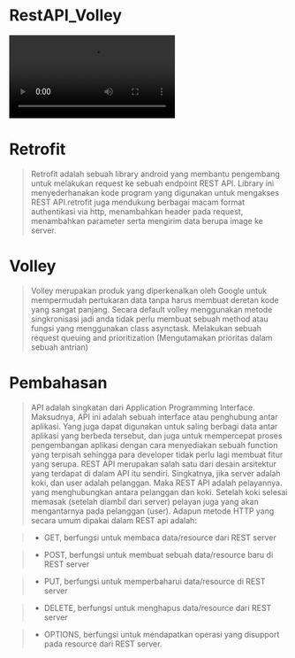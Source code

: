 # RestAPI_Volley

![Alt Text](https://github.com/lethanaxeger/RestAPI_Volley/blob/master/Screen_Recording_20210510-193344_RestAPI%20Volley.mp4)

# Retrofit 
> Retrofit adalah sebuah library android yang membantu pengembang untuk melakukan request ke sebuah endpoint REST API. Library ini menyederhanakan kode program yang digunakan untuk mengakses REST API.retrofit juga mendukung berbagai macam format authentikasi via http, menambahkan header pada request, menambahkan parameter serta mengirim data berupa image ke server.

# Volley
> Volley merupakan produk yang diperkenalkan oleh Google untuk mempermudah pertukaran data tanpa harus membuat deretan kode yang sangat panjang. Secara default volley menggunakan metode singkronisasi jadi anda tidak perlu membuat sebuah method atau fungsi yang menggunakan class asynctask. Melakukan sebuah request queuing and prioritization (Mengutamakan prioritas dalam sebuah antrian)

# Pembahasan
> API adalah singkatan dari Application Programming Interface. Maksudnya, API ini adalah sebuah interface atau penghubung antar aplikasi. Yang juga dapat digunakan untuk saling berbagi data antar aplikasi yang berbeda tersebut, dan juga untuk mempercepat proses pengembangan aplikasi dengan cara menyediakan sebuah function yang terpisah sehingga para developer tidak perlu lagi membuat fitur yang serupa.
> REST API merupakan salah satu dari desain arsitektur yang terdapat di dalam API itu sendiri. Singkatnya, jika server adalah koki, dan user adalah pelanggan. Maka REST API adalah pelayannya. yang menghubungkan antara pelanggan dan koki. Setelah koki selesai memasak (setelah diambil dari server) pelayan juga yang akan mengantarnya pada pelanggan (user). Adapun metode HTTP yang secara umum dipakai dalam REST api adalah:

>- GET, berfungsi untuk membaca data/resource dari REST server

>- POST, berfungsi untuk membuat sebuah data/resource baru di REST server

>- PUT, berfungsi untuk memperbaharui data/resource di REST server

>- DELETE, berfungsi untuk menghapus data/resource dari REST server

>- OPTIONS, berfungsi untuk mendapatkan operasi yang disupport pada resource dari REST server.
